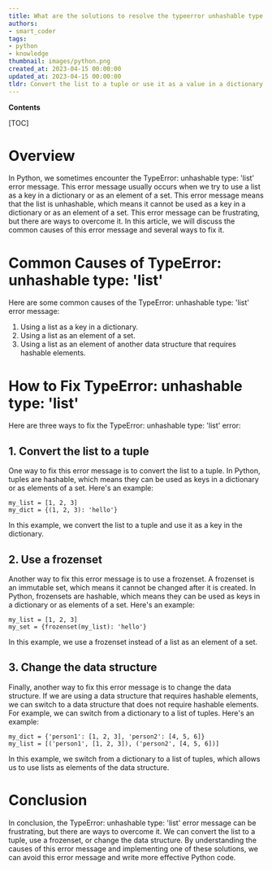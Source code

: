 ```yaml
---
title: What are the solutions to resolve the typeerror unhashable type 'list'?
authors:
- smart_coder
tags:
- python
- knowledge
thumbnail: images/python.png
created_at: 2023-04-15 00:00:00
updated_at: 2023-04-15 00:00:00
tldr: Convert the list to a tuple or use it as a value in a dictionary rather than as a key.
---
```


**Contents**

[TOC]

# Overview

In Python, we sometimes encounter the TypeError: unhashable type: 'list' error message. This error message usually occurs when we try to use a list as a key in a dictionary or as an element of a set. This error message means that the list is unhashable, which means it cannot be used as a key in a dictionary or as an element of a set. This error message can be frustrating, but there are ways to overcome it. In this article, we will discuss the common causes of this error message and several ways to fix it.

# Common Causes of TypeError: unhashable type: 'list'

Here are some common causes of the TypeError: unhashable type: 'list' error message:

1. Using a list as a key in a dictionary.
2. Using a list as an element of a set.
3. Using a list as an element of another data structure that requires hashable elements.

# How to Fix TypeError: unhashable type: 'list'

Here are three ways to fix the TypeError: unhashable type: 'list' error:

## 1. Convert the list to a tuple

One way to fix this error message is to convert the list to a tuple. In Python, tuples are hashable, which means they can be used as keys in a dictionary or as elements of a set. Here's an example:

```
my_list = [1, 2, 3]
my_dict = {(1, 2, 3): 'hello'}
```

In this example, we convert the list to a tuple and use it as a key in the dictionary.

## 2. Use a frozenset

Another way to fix this error message is to use a frozenset. A frozenset is an immutable set, which means it cannot be changed after it is created. In Python, frozensets are hashable, which means they can be used as keys in a dictionary or as elements of a set. Here's an example:

```
my_list = [1, 2, 3]
my_set = {frozenset(my_list): 'hello'}
```

In this example, we use a frozenset instead of a list as an element of a set.

## 3. Change the data structure

Finally, another way to fix this error message is to change the data structure. If we are using a data structure that requires hashable elements, we can switch to a data structure that does not require hashable elements. For example, we can switch from a dictionary to a list of tuples. Here's an example:

```
my_dict = {'person1': [1, 2, 3], 'person2': [4, 5, 6]}
my_list = [('person1', [1, 2, 3]), ('person2', [4, 5, 6])]
```

In this example, we switch from a dictionary to a list of tuples, which allows us to use lists as elements of the data structure.

# Conclusion

In conclusion, the TypeError: unhashable type: 'list' error message can be frustrating, but there are ways to overcome it. We can convert the list to a tuple, use a frozenset, or change the data structure. By understanding the causes of this error message and implementing one of these solutions, we can avoid this error message and write more effective Python code.
